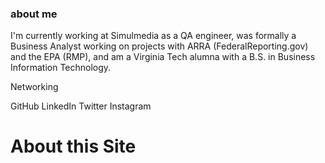 ### about me

I'm currently working at Simulmedia as a QA engineer, was formally a Business Analyst working on projects with
ARRA (FederalReporting.gov) and the EPA (RMP), and am a Virginia Tech alumna with a
B.S. in Business Information Technology.

Networking

GitHub
LinkedIn
Twitter
Instagram

# About this Site

